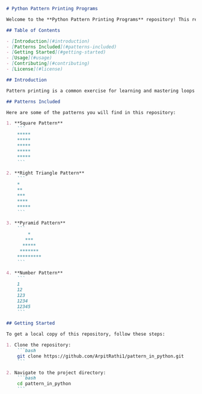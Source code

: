 ```markdown
# Python Pattern Printing Programs

Welcome to the **Python Pattern Printing Programs** repository! This repository is a collection of Python scripts that generate various patterns using loops and conditionals. These programs are perfect for beginners to practice and enhance their understanding of control structures in Python.

## Table of Contents

- [Introduction](#introduction)
- [Patterns Included](#patterns-included)
- [Getting Started](#getting-started)
- [Usage](#usage)
- [Contributing](#contributing)
- [License](#license)

## Introduction

Pattern printing is a common exercise for learning and mastering loops and conditionals in programming. This repository includes a variety of pattern printing programs that range from simple shapes to more complex designs.

## Patterns Included

Here are some of the patterns you will find in this repository:

1. **Square Pattern**
    ```
    *****
    *****
    *****
    *****
    *****
    ```

2. **Right Triangle Pattern**
    ```
    *
    **
    ***
    ****
    *****
    ```

3. **Pyramid Pattern**
    ```
        *
       ***
      *****
     *******
    *********
    ```

4. **Number Pattern**
    ```
    1
    12
    123
    1234
    12345
    ```
    
## Getting Started

To get a local copy of this repository, follow these steps:

1. Clone the repository:
    ```bash
    git clone https://github.com/ArpitRathi1/pattern_in_python.git
    ```

2. Navigate to the project directory:
    ```bash
    cd pattern_in_python
    ```

